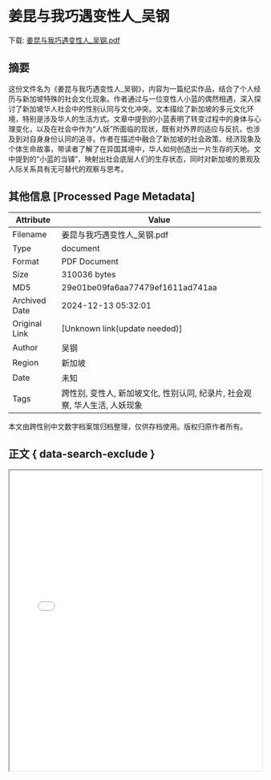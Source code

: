 # 姜昆与我巧遇变性人_吴钢

<!-- tcd_download_link -->
下载: <a href="../姜昆与我巧遇变性人_吴钢.pdf" download>姜昆与我巧遇变性人_吴钢.pdf</a>
<!-- tcd_download_link_end -->

## 摘要

<!-- tcd_abstract -->
这份文件名为《姜昆与我巧遇变性人_吴钢》，内容为一篇纪实作品，结合了个人经历与新加坡特殊的社会文化现象。作者通过与一位变性人小蓝的偶然相遇，深入探讨了新加坡华人社会中的性别认同与文化冲突。文本描绘了新加坡的多元文化环境，特别是涉及华人的生活方式。文章中提到的小蓝表明了转变过程中的身体与心理变化，以及在社会中作为“人妖”所面临的现状，既有对外界的适应与反抗，也涉及到对自身身份认同的追寻。作者在描述中融合了新加坡的社会政策、经济现象及个体生命故事，带读者了解了在异国其境中，华人如何创造出一片生存的天地。文中提到的“小蓝的当铺”，映射出社会底层人们的生存状态，同时对新加坡的景观及人际关系具有无可替代的观察与思考。

<!-- tcd_abstract_end -->

## 其他信息 [Processed Page Metadata]

| Attribute       | Value                                  |
|-----------------|----------------------------------------|
| Filename        | 姜昆与我巧遇变性人_吴钢.pdf                             |
| Type            | document                                 |
| Format          | PDF Document                               |
| Size            | 310036 bytes                           |
| MD5             | 29e01be09fa6aa77479ef1611ad741aa                                  |
| Archived Date   | 2024-12-13 05:32:01                             |
| Original Link   | [Unknown link(update needed)]                         |
| Author          | 吴钢                               |
| Region          | 新加坡                               |
| Date            | 未知                                 |
| Tags            | 跨性别, 变性人, 新加坡文化, 性别认同, 纪录片, 社会观察, 华人生活, 人妖现象                                 |

本文由跨性别中文数字档案馆归档整理，仅供存档使用。版权归原作者所有。


## 正文 { data-search-exclude }

<!-- tcd_main_text -->
<iframe src="../姜昆与我巧遇变性人_吴钢.pdf" width="100%" height="600px">
    <p>无法显示PDF，请下载查看。</p>
</iframe>
<!-- tcd_main_text_end -->

